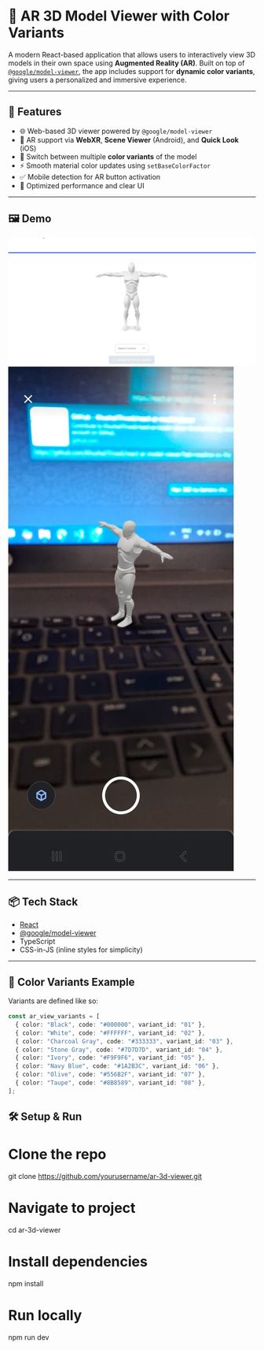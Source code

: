 # 🧿 AR 3D Model Viewer with Color Variants

A modern React-based application that allows users to interactively view 3D models in their own space using **Augmented Reality (AR)**. Built on top of [`@google/model-viewer`](https://github.com/google/model-viewer), the app includes support for **dynamic color variants**, giving users a personalized and immersive experience.

---

## 🚀 Features

- 🌐 Web-based 3D viewer powered by `@google/model-viewer`
- 📱 AR support via **WebXR**, **Scene Viewer** (Android), and **Quick Look** (iOS)
- 🎨 Switch between multiple **color variants** of the model
- ⚡ Smooth material color updates using `setBaseColorFactor`
- ✅ Mobile detection for AR button activation
- 🧠 Optimized performance and clear UI

---

## 🖼️ Demo

![3D Model Viewer Screenshot](src/assets/screenshot.png)
![AR View Screenshot](src/assets/AR-View.jpg)

---

## 📦 Tech Stack

- [React](https://reactjs.org/)
- [@google/model-viewer](https://modelviewer.dev/)
- TypeScript
- CSS-in-JS (inline styles for simplicity)

---

## 🎨 Color Variants Example

Variants are defined like so:

```ts
const ar_view_variants = [
  { color: "Black", code: "#000000", variant_id: "01" },
  { color: "White", code: "#FFFFFF", variant_id: "02" },
  { color: "Charcoal Gray", code: "#333333", variant_id: "03" },
  { color: "Stone Gray", code: "#7D7D7D", variant_id: "04" },
  { color: "Ivory", code: "#F9F9F6", variant_id: "05" },
  { color: "Navy Blue", code: "#1A2B3C", variant_id: "06" },
  { color: "Olive", code: "#556B2F", variant_id: "07" },
  { color: "Taupe", code: "#8B8589", variant_id: "08" },
];
```

## 🛠️ Setup & Run

# Clone the repo

git clone https://github.com/yourusername/ar-3d-viewer.git

# Navigate to project

cd ar-3d-viewer

# Install dependencies

npm install

# Run locally

npm run dev
